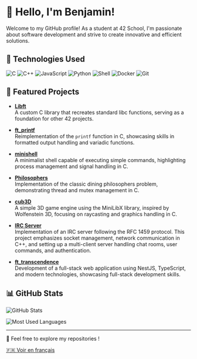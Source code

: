 # 👋 Hello, I'm Benjamin!

Welcome to my GitHub profile! As a student at 42 School, I'm passionate about software development and strive to create innovative and efficient solutions.

## 🚀 Technologies Used

![C](https://img.shields.io/badge/C-A8B9CC?style=for-the-badge&logo=c&logoColor=white)
![C++](https://img.shields.io/badge/C++-00599C?style=for-the-badge&logo=cplusplus&logoColor=white)
![JavaScript](https://img.shields.io/badge/JavaScript-F7DF1E?style=for-the-badge&logo=javascript&logoColor=black)
![Python](https://img.shields.io/badge/Python-3776AB?style=for-the-badge&logo=python&logoColor=white)
![Shell](https://img.shields.io/badge/Shell_Script-121011?style=for-the-badge&logo=gnu-bash&logoColor=white)
![Docker](https://img.shields.io/badge/Docker-2496ED?style=for-the-badge&logo=docker&logoColor=white)
![Git](https://img.shields.io/badge/Git-F05032?style=for-the-badge&logo=git&logoColor=white)

## 📌 Featured Projects

- [**Libft**](https://github.com/youllbesorry/libft)  
  A custom C library that recreates standard libc functions, serving as a foundation for other 42 projects.

- [**ft_printf**](https://github.com/youllbesorry/ft_printf)  
  Reimplementation of the `printf` function in C, showcasing skills in formatted output handling and variadic functions.

- [**minishell**](https://github.com/youllbesorry/minishell)  
  A minimalist shell capable of executing simple commands, highlighting process management and signal handling in C.

- [**Philosophers**](https://github.com/youllbesorry/Philo)  
  Implementation of the classic dining philosophers problem, demonstrating thread and mutex management in C.

- [**cub3D**](https://github.com/youllbesorry/XenoCube)  
  A simple 3D game engine using the MiniLibX library, inspired by Wolfenstein 3D, focusing on raycasting and graphics handling in C.

- [**IRC Server**](https://github.com/youllbesorry/FT_IRCheat)  
  Implementation of an IRC server following the RFC 1459 protocol. This project emphasizes socket management, network communication in C++, and setting up a multi-client server handling chat rooms, user commands, and authentication.

- [**ft_transcendence**](https://github.com/TheTerror-coder/ft_transcendance)  
  Development of a full-stack web application using NestJS, TypeScript, and modern technologies, showcasing full-stack development skills.

## 📊 GitHub Stats

![GitHub Stats](https://github-readme-stats.vercel.app/api?username=youllbesorry&show_icons=true&theme=tokyonight)

![Most Used Languages](https://github-readme-stats.vercel.app/api/top-langs/?username=youllbesorry&layout=compact&theme=tokyonight)

---

💬 Feel free to explore my repositories !

[🇫🇷 Voir en français](README.md)
